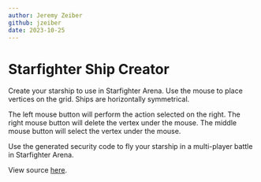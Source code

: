 ```yaml
---
author: Jeremy Zeiber
github: jzeiber
date: 2023-10-25
---
```


# Starfighter Ship Creator

Create your starship to use in Starfighter Arena.  Use the mouse to place vertices on the grid.  Ships are horizontally symmetrical.

The left mouse button will perform the action selected on the right.  The right mouse button will delete the vertex under the mouse.  The middle mouse button will select the vertex under the mouse.

Use the generated security code to fly your starship in a multi-player battle in Starfighter Arena.

View source [here](https://github.com/jzeiber/wasm4-starfightercreator).

